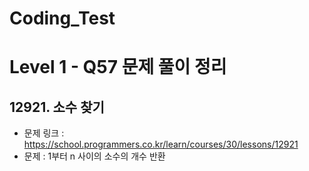 # Coding_Test

# Level 1 - Q57 문제 풀이 정리

## 12921. 소수 찾기
- 문제 링크 : https://school.programmers.co.kr/learn/courses/30/lessons/12921
- 문제 : 1부터 n 사이의 소수의 개수 반환

